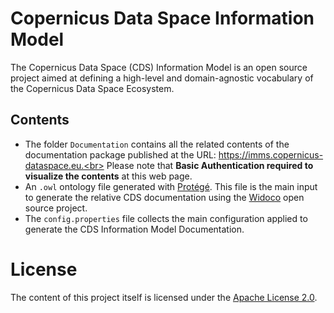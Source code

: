 # Copernicus Data Space Information Model
The Copernicus Data Space (CDS) Information Model is an open source project aimed at defining a high-level and domain-agnostic vocabulary of the Copernicus Data Space Ecosystem.<br>

## Contents
* The folder `Documentation` contains all the related contents of the documentation package published at the URL: https://imms.copernicus-dataspace.eu.<br>
Please note that **Basic Authentication required to visualize the contents** at this web page.
* An `.owl` ontology file generated with [Protégé](https://protege.stanford.edu/). This file is the main input to generate the relative CDS documentation using the [Widoco](https://github.com/dgarijo/Widoco) open source project.
* The `config.properties` file collects the main configuration applied to generate the CDS Information Model Documentation.
# License
The content of this project itself is licensed under the [Apache License 2.0](https://www.apache.org/licenses/LICENSE-2.0).
